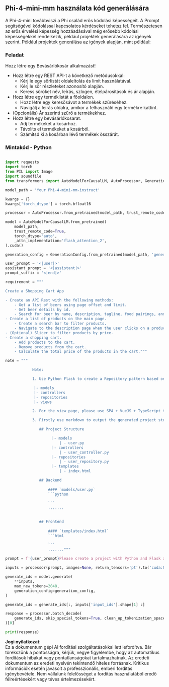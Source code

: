 ## **Phi-4-mini-mm használata kód generálására**

A Phi-4-mini továbbviszi a Phi család erős kódolási képességeit. A Prompt segítségével kódolással kapcsolatos kérdéseket tehetsz fel. Természetesen az erős érvelési képesség hozzáadásával még erősebb kódolási képességekkel rendelkezik, például projektek generálására az igények szerint. Például projektek generálása az igények alapján, mint például:

### **Feladat**

Hozz létre egy Bevásárlókosár alkalmazást!

- Hozz létre egy REST API-t a következő metódusokkal:
    - Kérj le egy sörlistát oldaleltolás és limit használatával.
    - Kérj le sör részleteket azonosító alapján.
    - Keress söröket név, leírás, szlogen, ételpárosítások és ár alapján.
- Hozz létre egy terméklistát a főoldalon.
    - Hozz létre egy keresősávot a termékek szűréséhez.
    - Navigálj a leírás oldalra, amikor a felhasználó egy termékre kattint.
- (Opcionális) Ár szerinti szűrő a termékekhez.
- Hozz létre egy bevásárlókosarat.
    - Adj termékeket a kosárhoz.
    - Távolíts el termékeket a kosárból.
    - Számítsd ki a kosárban lévő termékek összárát.

### **Mintakód - Python**


```python

import requests
import torch
from PIL import Image
import soundfile
from transformers import AutoModelForCausalLM, AutoProcessor, GenerationConfig,pipeline,AutoTokenizer

model_path = 'Your Phi-4-mini-mm-instruct'

kwargs = {}
kwargs['torch_dtype'] = torch.bfloat16

processor = AutoProcessor.from_pretrained(model_path, trust_remote_code=True)

model = AutoModelForCausalLM.from_pretrained(
    model_path,
    trust_remote_code=True,
    torch_dtype='auto',
    _attn_implementation='flash_attention_2',
).cuda()

generation_config = GenerationConfig.from_pretrained(model_path, 'generation_config.json')

user_prompt = '<|user|>'
assistant_prompt = '<|assistant|>'
prompt_suffix = '<|end|>'

requirement = """

Create a Shopping Cart App

- Create an API Rest with the following methods:
    - Get a list of beers using page offset and limit.
    - Get beer details by id.
    - Search for beer by name, description, tagline, food pairings, and price.
- Create a list of products on the main page.
    - Create a search bar to filter products.
    - Navigate to the description page when the user clicks on a product.
- (Optional) Slicer to filter products by price.
- Create a shopping cart.
    - Add products to the cart.
    - Remove products from the cart.
    - Calculate the total price of the products in the cart."""

note = """ 

            Note:

            1. Use Python Flask to create a Repository pattern based on the following structure to generate the files

            ｜- models
            ｜- controllers
            ｜- repositories
            ｜- views

            2. For the view page, please use SPA + VueJS + TypeScript to build

            3. Firstly use markdown to output the generated project structure (including directories and files), and then generate the  file names and corresponding codes step by step, output like this 

               ## Project Structure

                    ｜- models
                        | - user.py
                    ｜- controllers
                        | - user_controller.py
                    ｜- repositories
                        | - user_repository.py
                    ｜- templates
                        | - index.html

               ## Backend
                 
                   #### `models/user.py`
                   ```python

                   ```
                   .......
               

               ## Frontend
                 
                   #### `templates/index.html`
                   ```html

                   ```
                   ......."""

prompt = f'{user_prompt}Please create a project with Python and Flask according to the following requirements：\n{requirement}{note}{prompt_suffix}{assistant_prompt}'

inputs = processor(prompt, images=None, return_tensors='pt').to('cuda:0')

generate_ids = model.generate(
    **inputs,
    max_new_tokens=2048,
    generation_config=generation_config,
)

generate_ids = generate_ids[:, inputs['input_ids'].shape[1] :]

response = processor.batch_decode(
    generate_ids, skip_special_tokens=True, clean_up_tokenization_spaces=False
)[0]

print(response)

```

**Jogi nyilatkozat**:  
Ez a dokumentum gépi AI fordítási szolgáltatásokkal lett lefordítva. Bár törekszünk a pontosságra, kérjük, vegye figyelembe, hogy az automatikus fordítások hibákat vagy pontatlanságokat tartalmazhatnak. Az eredeti dokumentum az eredeti nyelvén tekintendő hiteles forrásnak. Kritikus információk esetén javasolt a professzionális, emberi fordítás igénybevétele. Nem vállalunk felelősséget a fordítás használatából eredő félreértésekért vagy téves értelmezésekért.